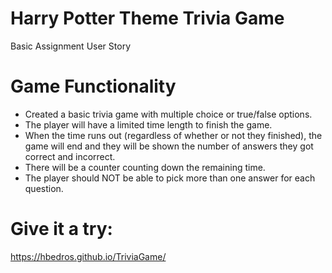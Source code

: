 # Harry Potter Theme Trivia Game
Basic Assignment User Story

# Game Functionality
  - Created a basic trivia game with multiple choice or true/false options.
  - The player will have a limited time length to finish the game.
  - When the time runs out (regardless of whether or not they finished), the game will end and they will be shown the number of answers they got correct and incorrect.
  - There will be a counter counting down the remaining time.
  - The player should NOT be able to pick more than one answer for each question.
  
# Give it a try:
 https://hbedros.github.io/TriviaGame/
